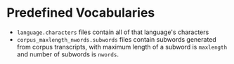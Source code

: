 # Predefined Vocabularies

- `language.characters` files contain all of that language's characters
- `corpus_maxlength_nwords.subwords` files contain subwords generated from corpus transcripts, with maximum length of a subword is `maxlength` and number of subwords is `nwords`.